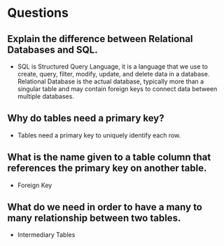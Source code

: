 # Questions

## Explain the difference between Relational Databases and SQL.

- SQL is Structured Query Language, it is a language that we use to create, query, filter, modify, update, and delete data in a database. Relational Database is the actual database, typically more than a singular table and may contain foreign keys to connect data between multiple databases.

## Why do tables need a primary key?

- Tables need a primary key to uniquely identify each row.

## What is the name given to a table column that references the primary key on another table.

- Foreign Key

## What do we need in order to have a many to many relationship between two tables.

- Intermediary Tables
